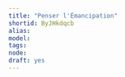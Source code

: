 ```yaml
---
title: "Penser l'Émancipation"
shortid: ByJHkdqcb
alias: 
model: 
tags: 
node: 
draft: yes
--- 
```

 